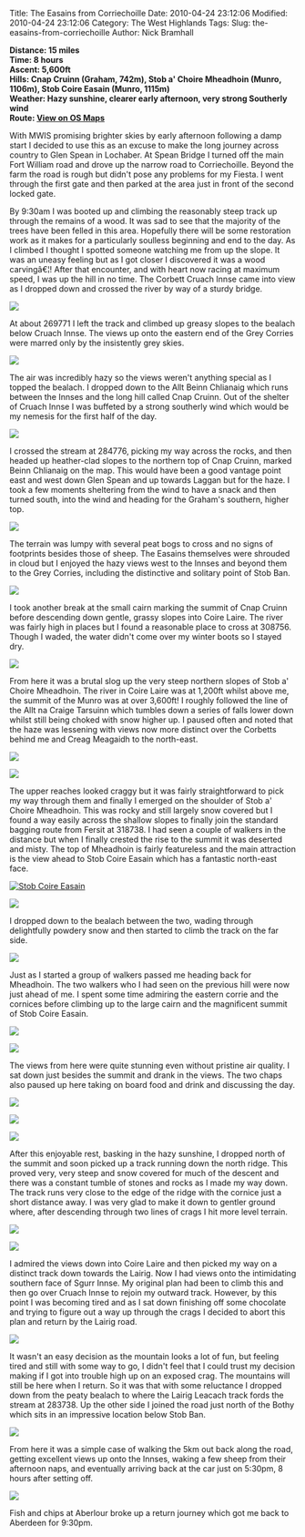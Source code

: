 Title: The Easains from Corriechoille
Date: 2010-04-24 23:12:06
Modified: 2010-04-24 23:12:06
Category: The West Highlands
Tags: 
Slug: the-easains-from-corriechoille
Author: Nick Bramhall

**Distance: 15 miles  
Time: 8 hours  
Ascent: 5,600ft  
Hills: Cnap Cruinn (Graham, 742m), Stob a' Choire Mheadhoin (Munro, 1106m), Stob Coire Easain (Munro, 1115m)  
Weather: Hazy sunshine, clearer early afternoon, very strong Southerly wind  
Route: [View on OS Maps](https://www.invertedworld.co.uk/trip/329)**



With MWIS promising brighter skies by early afternoon following a damp start I decided to use this as an excuse to make the long journey across country to Glen Spean in Lochaber. At Spean Bridge I turned off the main Fort William road and drove up the narrow road to Corriechoille. Beyond the farm the road is rough but didn't pose any problems for my Fiesta. I went through the first gate and then parked at the area just in front of the second locked gate.

<!--more-->

By 9:30am I was booted up and climbing the reasonably steep track up through the remains of a wood. It was sad to see that the majority of the trees have been felled in this area. Hopefully there will be some restoration work as it makes for a particularly soulless beginning and end to the day. As I climbed I thought I spotted someone watching me from up the slope. It was an uneasy feeling but as I got closer I discovered it was a wood carvingâ€¦! After that encounter, and with heart now racing at maximum speed, I was up the hill in no time. The Corbett Cruach Innse came into view as I dropped down and crossed the river by way of a sturdy bridge. 



[![](http://farm5.static.flickr.com/4015/4550816954_c0f11f3f6e_b.jpg)](http://www.flickr.com/photos/53725815@N00/4550816954)



At about 269771 I left the track and climbed up greasy slopes to the bealach below Cruach Innse. The views up onto the eastern end of the Grey Corries were marred only by the insistently grey skies.



[![](http://farm5.static.flickr.com/4064/4550797684_76805f2582_b.jpg)](http://www.flickr.com/photos/53725815@N00/4550797684)



The air was incredibly hazy so the views weren't anything special as I topped the bealach. I dropped down to the Allt Beinn Chlianaig which runs between the Innses and the long hill called Cnap Cruinn. Out of the shelter of Cruach Innse I was buffeted by a strong southerly wind which would be my nemesis for the first half of the day. 



[![](http://farm5.static.flickr.com/4042/4550389073_62395270db_b.jpg)](http://www.flickr.com/photos/53725815@N00/4550389073)



I crossed the stream at 284776, picking my way across the rocks, and then headed up heather-clad slopes to the northern top of Cnap Cruinn, marked Beinn Chlianaig on the map. This would have been a good vantage point east and west down Glen Spean and up towards Laggan but for the haze. I took a few moments sheltering from the wind to have a snack and then turned south, into the wind and heading for the Graham's southern, higher top.



[![](http://farm5.static.flickr.com/4002/4550399425_b2581054d3_b.jpg)](http://www.flickr.com/photos/53725815@N00/4550399425)



The terrain was lumpy with several peat bogs to cross and no signs of footprints besides those of sheep. The Easains themselves were shrouded in cloud but I enjoyed the hazy views west to the Innses and beyond them to the Grey Corries, including the distinctive and solitary point of Stob Ban.



[![](http://farm5.static.flickr.com/4037/4551042010_8d96fb3d71_b.jpg)](http://www.flickr.com/photos/53725815@N00/4551042010)



I took another break at the small cairn marking the summit of Cnap Cruinn before descending down gentle, grassy slopes into Coire Laire. The river was fairly high in places but I found a reasonable place to cross at 308756. Though I waded, the water didn't come over my winter boots so I stayed dry.



[![](http://farm5.static.flickr.com/4042/4550138687_2cd74c699f_b.jpg)](http://www.flickr.com/photos/53725815@N00/4550138687)



From here it was a brutal slog up the very steep northern slopes of Stob a' Choire Mheadhoin. The river in Coire Laire was at 1,200ft whilst above me, the summit of the Munro was at over 3,600ft! I roughly followed the line of the Allt na Craige Tarsuinn which tumbles down a series of falls lower down whilst still being choked with snow higher up. I paused often and noted that the haze was lessening with views now more distinct over the Corbetts behind me and Creag Meagaidh to the north-east.



[![](http://farm5.static.flickr.com/4001/4550365631_e6343a097c_b.jpg)](http://www.flickr.com/photos/53725815@N00/4550365631)



[![](http://farm5.static.flickr.com/4031/4551147670_7152dd7940_b.jpg)](http://www.flickr.com/photos/53725815@N00/4551147670)



The upper reaches looked craggy but it was fairly straightforward to pick my way through them and finally I emerged on the shoulder of Stob a' Choire Mheadhoin. This was rocky and still largely snow covered but I found a way easily across the shallow slopes to finally join the standard bagging route from Fersit at 318738. I had seen a couple of walkers in the distance but when I finally crested the rise to the summit it was deserted and misty. The top of Mheadhoin is fairly featureless and the main attraction is the view ahead to Stob Coire Easain which has a fantastic north-east face. 



[![Stob Coire Easain](http://farm5.static.flickr.com/4008/4550522007_8a0b9b0b1a_z_b.jpg)](http://www.flickr.com/photos/black_friction/4550522007/)



[![](http://farm5.static.flickr.com/4046/4550525181_70d62b0db2_z_b.jpg)](http://www.flickr.com/photos/53725815@N00/4550525181)



I dropped down to the bealach between the two, wading through delightfully powdery snow and then started to climb the track on the far side. 



[![](http://farm5.static.flickr.com/4031/4550705827_f1b2cfbe8f_z_b.jpg)](http://www.flickr.com/photos/53725815@N00/4550705827)



Just as I started a group of walkers passed me heading back for Mheadhoin. The two walkers who I had seen on the previous hill were now just ahead of me. I spent some time admiring the eastern corrie and the cornices before climbing up to the large cairn and the magnificent summit of Stob Coire Easain.



[![](http://farm5.static.flickr.com/4068/4550738977_45e6861661_b.jpg)](http://www.flickr.com/photos/53725815@N00/4550738977)



[![](http://farm5.static.flickr.com/4050/4551382414_0a8fcf6dcc_b.jpg)](http://www.flickr.com/photos/53725815@N00/4551382414)



The views from here were quite stunning even without pristine air quality. I sat down just besides the summit and drank in the views. The two chaps also paused up here taking on board food and drink and discussing the day. 



[![](http://farm5.static.flickr.com/4050/4551418904_547516a42c_b.jpg)](http://www.flickr.com/photos/53725815@N00/4551418904)



[![](http://farm5.static.flickr.com/4020/4551456132_026a93ccb6_b.jpg)](http://www.flickr.com/photos/53725815@N00/4551456132)



[![](http://farm5.static.flickr.com/4055/4550775001_85d8c678e4_b.jpg)](http://www.flickr.com/photos/53725815@N00/4550775001)



After this enjoyable rest, basking in the hazy sunshine, I dropped north of the summit and soon picked up a track running down the north ridge. This proved very, very steep and snow covered for much of the descent and there was a constant tumble of stones and rocks as I made my way down. The track runs very close to the edge of the ridge with the cornice just a short distance away. I was very glad to make it down to gentler ground where, after descending through two lines of crags I hit more level terrain.



[![](http://farm5.static.flickr.com/4026/4551485802_b269481468_b.jpg)](http://www.flickr.com/photos/53725815@N00/4551485802)



[![](http://farm4.static.flickr.com/3145/4551249037_e18f5f9b87_b.jpg)](http://www.flickr.com/photos/53725815@N00/4551249037)



I admired the views down into Coire Laire and then picked my way on a distinct track down towards the Lairig. Now I had views onto the intimidating southern face of Sgurr Innse. My original plan had been to climb this and then go over Cruach Innse to rejoin my outward track. However, by this point I was becoming tired and as I sat down finishing off some chocolate and trying to figure out a way up through the crags I decided to abort this plan and return by the Lairig road.



[![](http://farm5.static.flickr.com/4049/4550335529_851fb3f58a_b.jpg)](http://www.flickr.com/photos/53725815@N00/4550335529)



It wasn't an easy decision as the mountain looks a lot of fun, but feeling tired and still with some way to go, I didn't feel that I could trust my decision making if I got into trouble high up on an exposed crag. The mountains will still be here when I return. So it was that with some reluctance I dropped down from the peaty bealach to where the Lairig Leacach track fords the stream at 283738. Up the other side I joined the road just north of the Bothy which sits in an impressive location below Stob Ban.



[![](http://farm5.static.flickr.com/4056/4551552518_1928e6f514_b.jpg)](http://www.flickr.com/photos/53725815@N00/4551552518)



From here it was a simple case of walking the 5km out back along the road, getting excellent views up onto the Innses, waking a few sheep from their afternoon naps, and eventually arriving back at the car just on 5:30pm, 8 hours after setting off.



[![](http://farm5.static.flickr.com/4060/4550926505_4fa65b9762_b.jpg)](http://www.flickr.com/photos/53725815@N00/4550926505)



Fish and chips at Aberlour broke up a return journey which got me back to Aberdeen for 9:30pm.
